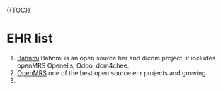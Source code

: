 {{TOC}}


# EHR list

1. [Bahnmi](https://www.bahmni.org/) Bahnmi is an open source her and dicom project, it includes openMRS Openelis, Odoo, dcm4chee.
2. [OpenMRS](https://openmrs.org/) one of the best open source ehr projects and growing.
3. 
